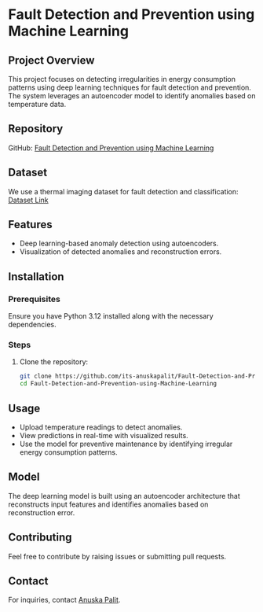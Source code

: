 # Fault Detection and Prevention using Machine Learning

## Project Overview
This project focuses on detecting irregularities in energy consumption patterns using deep learning techniques for fault detection and prevention. The system leverages an autoencoder model to identify anomalies based on temperature data.

## Repository
GitHub: [Fault Detection and Prevention using Machine Learning](https://github.com/its-anuskapalit/Fault-Detection-and-Prevention-using-Machine-Learning)

## Dataset
We use a thermal imaging dataset for fault detection and classification:
[Dataset Link](https://universe.roboflow.com/thermal-image-fault-detection-and-classification/thermal-imaging-nx6hi/dataset/8)

## Features
- Deep learning-based anomaly detection using autoencoders.
- Visualization of detected anomalies and reconstruction errors.

## Installation
### Prerequisites
Ensure you have Python 3.12 installed along with the necessary dependencies.

### Steps
1. Clone the repository:
   ```sh
   git clone https://github.com/its-anuskapalit/Fault-Detection-and-Prevention-using-Machine-Learning.git
   cd Fault-Detection-and-Prevention-using-Machine-Learning
   ```

## Usage
- Upload temperature readings to detect anomalies.
- View predictions in real-time with visualized results.
- Use the model for preventive maintenance by identifying irregular energy consumption patterns.

## Model
The deep learning model is built using an autoencoder architecture that reconstructs input features and identifies anomalies based on reconstruction error.

## Contributing
Feel free to contribute by raising issues or submitting pull requests.

## Contact
For inquiries, contact [Anuska Palit](itsanuskapalit@gmail.com).

